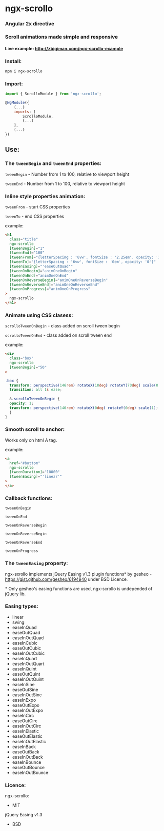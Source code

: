 # ngx-scrollo

### Angular 2x directive
### Scroll animations made simple and responsive

#### Live example: http://zbigiman.com/ngx-scrollo-example

### Install:
```bash
npm i ngx-scrollo
```
### Import:
```javascript
import { ScrolloModule } from 'ngx-scrollo';

@NgModule({
    (...)
    imports: [
        ScrolloModule,
        (...)
    ],
    (...)
})
```

## Use:

### The `tweenBegin` and `tweenEnd` properties:
`tweenBegin` - Number from 1 to 100, relative to viewport height

`tweenEnd` - Number from 1 to 100, relative to viewport height

### Inline style properties animation:

`tweenFrom` - start CSS properties

`tweenTo` - end CSS properties

example:
```html
<h1
  class="title"
  ngx-scrollo
  [tweenBegin]="1"
  [tweenEnd]="100"
  [tweenFrom]="{letterSpacing : '0vw', fontSize : '2.25em', opacity: '1'}"
  [tweenTo]="{letterSpacing : '6vw', fontSize : '0em', opacity: '0'}"
  [tweenEasing]="'easeOutQuad'"
  [tweenOnBegin]="animOneOnBegin"
  [tweenOnEnd]="animOneOnEnd"
  [tweenOnReverseBegin]="animOneOnReverseBegin"
  [tweenOnReverseEnd]="animOneOnReverseEnd"
  [tweenOnProgress]="animOneOnProgress"
>
  ngx-scrollo
</h1>
```

### Animate using CSS clasess:
`scrolloTweenOnBegin` - class added on scroll tween begin

`scrolloTweenOnEnd` - class added on scroll tween end

example:
```html
<div 
  class="box"
  ngx-scrollo
  [tweenBegin]="50"
>
```

```css
.box {
  transform: perspective(146rem) rotateX(10deg) rotateY(70deg) scale(0.5);
  transition: all 1s ease;
        
  &.scrolloTweenOnBegin {
  opacity: 1;
  transform: perspective(146rem) rotateX(0deg) rotateY(0deg) scale(1);
  }
}
```

### Smooth scroll to anchor:
Works only on html A tag.

example:
```html
<a
  href="#bottom"
  ngx-scrollo
  [tweenDuration]="10000"
  [tweenEasing]="'linear'"
>
</a>
```

### Callback functions:
`tweenOnBegin`

`tweenOnEnd`

`tweenOnReverseBegin`

`tweenOnReverseBegin`

`tweenOnReverseEnd`

`tweenOnProgress`

### The `tweenEasing` property:

ngx-sxrollo implements jQuery Easing v1.3 plugin functions* by gesheo - https://gist.github.com/gesheo/6194940 under BSD Licence.

*&nbsp;Only gesheo's easing functions are used, ngx-scrollo is undepended of jQuery lib.

### Easing types:
* linear
* swing
* easeInQuad
* easeOutQuad
* easeInOutQuad
* easeInCubic
* easeOutCubic
* easeInOutCubic
* easeInQuart
* easeInOutQuart
* easeInQuint
* easeOutQuint
* easeInOutQuint
* easeInSine
* easeOutSine
* easeInOutSine
* easeInExpo
* easeOutExpo
* easeInOutExpo
* easeInCirc
* easeOutCirc
* easeInOutCirc
* easeInElastic
* easeOutElastic
* easeInOutElastic
* easeInBack
* easeOutBack
* easeInOutBack
* easeInBounce
* easeOutBounce
* easeInOutBounce

### Licence:

ngx-scrollo:
* MIT

jQuery Easing v1.3
* BSD
